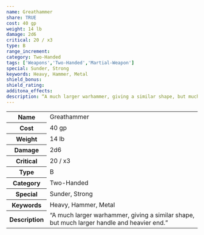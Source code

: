 ```yaml
---
name: Greathammer
share: TRUE
cost: 40 gp
weight: 14 lb
damage: 2d6
critical: 20 / x3
type: B
range_increment: 
category: Two-Handed
tags: ['Weapons','Two-Handed','Martial-Weapon']
special: Sunder, Strong
keywords: Heavy, Hammer, Metal
shield_bonus: 
shield_rating: 
additona_effects: 
description: “A much larger warhammer, giving a similar shape, but much larger handle and heavier end.”
---
```

<p><span style="overflow-x: auto;"><table><tbody><tr><th>Name</th><td>Greathammer</td></tr><tr><th>Cost</th><td>40 gp</td></tr><tr><th>Weight</th><td>14 lb</td></tr><tr><th>Damage</th><td>2d6</td></tr><tr><th>Critical</th><td>20 / x3</td></tr><tr><th>Type</th><td>B</td></tr><tr><th>Category</th><td>Two-Handed</td></tr><tr><th>Special</th><td>Sunder, Strong</td></tr><tr><th>Keywords</th><td>Heavy, Hammer, Metal</td></tr><tr><th>Description</th><td>“A much larger warhammer, giving a similar shape, but much larger handle and heavier end.”</td></tr></tbody></table></span></p>